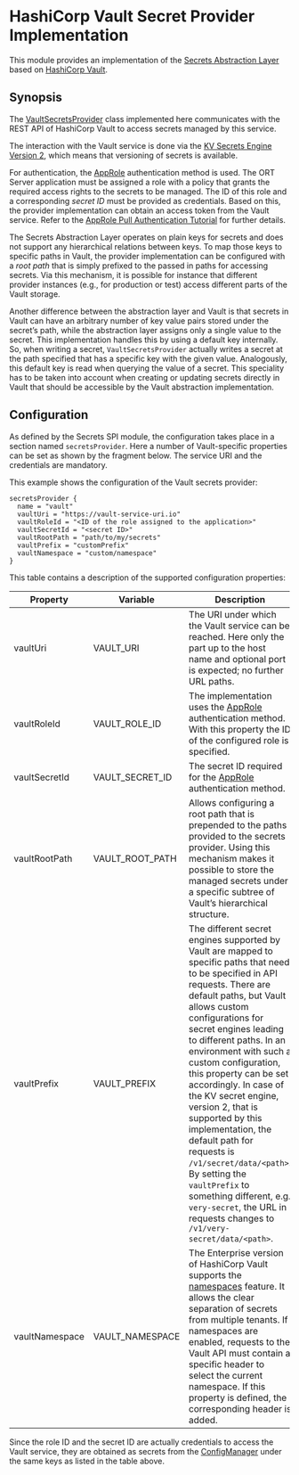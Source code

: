# HashiCorp Vault Secret Provider Implementation

This module provides an implementation of the [Secrets Abstraction Layer](../README.md) based on [HashiCorp Vault](https://www.vaultproject.io/).

## Synopsis

The [VaultSecretsProvider](src/main/kotlin/VaultSecretsProvider.kt) class implemented here communicates with the REST API of HashiCorp Vault to access secrets managed by this service.

The interaction with the Vault service is done via the [KV Secrets Engine Version 2](https://developer.hashicorp.com/vault/api-docs/secret/kv/kv-v2), which means that versioning of secrets is available.

For authentication, the [AppRole](https://developer.hashicorp.com/vault/api-docs/auth/approle) authentication method is used.
The ORT Server application must be assigned a role with a policy that grants the required access rights to the secrets to be managed.
The ID of this role and a corresponding *secret ID* must be provided as credentials.
Based on this, the provider implementation can obtain an access token from the Vault service.
Refer to the [AppRole Pull Authentication Tutorial](https://developer.hashicorp.com/vault/tutorials/auth-methods/approle) for further details.

The Secrets Abstraction Layer operates on plain keys for secrets and does not support any hierarchical relations between keys.
To map those keys to specific paths in Vault, the provider implementation can be configured with a *root path* that is simply prefixed to the passed in paths for accessing secrets.
Via this mechanism, it is possible for instance that different provider instances (e.g., for production or test) access different parts of the Vault storage.

Another difference between the abstraction layer and Vault is that secrets in Vault can have an arbitrary number of key value pairs stored under the secret’s path, while the abstraction layer assigns only a single value to the secret.
This implementation handles this by using a default key internally.
So, when writing a secret, `VaultSecretsProvider` actually writes a secret at the path specified that has a specific key with the given value.
Analogously, this default key is read when querying the value of a secret.
This speciality has to be taken into account when creating or updating secrets directly in Vault that should be accessible by the Vault abstraction implementation.

## Configuration

As defined by the Secrets SPI module, the configuration takes place in a section named `secretsProvider`.
Here a number of Vault-specific properties can be set as shown by the fragment below.
The service URI and the credentials are mandatory.

This example shows the configuration of the Vault secrets provider:

```
secretsProvider {
  name = "vault"
  vaultUri = "https://vault-service-uri.io"
  vaultRoleId = "<ID of the role assigned to the application>"
  vaultSecretId = "<secret ID>"
  vaultRootPath = "path/to/my/secrets"
  vaultPrefix = "customPrefix"
  vaultNamespace = "custom/namespace"
}
```

This table contains a description of the supported configuration properties:

| Property       | Variable          | Description                                                                                                                                                                                                                                                                                                                                                                                                                                                                                                                                                                                                              | Default      | Secret |
|----------------|-------------------|--------------------------------------------------------------------------------------------------------------------------------------------------------------------------------------------------------------------------------------------------------------------------------------------------------------------------------------------------------------------------------------------------------------------------------------------------------------------------------------------------------------------------------------------------------------------------------------------------------------------------|--------------|--------|
| vaultUri       | VAULT\_URI        | The URI under which the Vault service can be reached. Here only the part up to the host name and optional port is expected; no further URL paths.                                                                                                                                                                                                                                                                                                                                                                                                                                                                        | mandatory    | no     |
| vaultRoleId    | VAULT\_ROLE\_ID   | The implementation uses the [AppRole](https://developer.hashicorp.com/vault/docs/auth/approle) authentication method. With this property the ID of the configured role is specified.                                                                                                                                                                                                                                                                                                                                                                                                                                     | mandatory    | yes    |
| vaultSecretId  | VAULT\_SECRET\_ID | The secret ID required for the [AppRole](https://developer.hashicorp.com/vault/docs/auth/approle) authentication method.                                                                                                                                                                                                                                                                                                                                                                                                                                                                                                 | mandatory    | yes    |
| vaultRootPath  | VAULT\_ROOT\_PATH | Allows configuring a root path that is prepended to the paths provided to the secrets provider. Using this mechanism makes it possible to store the managed secrets under a specific subtree of Vault’s hierarchical structure.                                                                                                                                                                                                                                                                                                                                                                                          | empty string | no     |
| vaultPrefix    | VAULT\_PREFIX     | The different secret engines supported by Vault are mapped to specific paths that need to be specified in API requests. There are default paths, but Vault allows custom configurations for secret engines leading to different paths. In an environment with such a custom configuration, this property can be set accordingly. In case of the KV secret engine, version 2, that is supported by this implementation, the default path for requests is `/v1/secret/data/<path>`. By setting the `vaultPrefix` to something different, e.g. `very-secret`, the URL in requests changes to `/v1/very-secret/data/<path>`. | "secret"     | no     |
| vaultNamespace | VAULT\_NAMESPACE  | The Enterprise version of HashiCorp Vault supports the [namespaces](https://developer.hashicorp.com/vault/docs/enterprise/namespaces) feature. It allows the clear separation of secrets from multiple tenants. If namespaces are enabled, requests to the Vault API must contain a specific header to select the current namespace. If this property is defined, the corresponding header is added.                                                                                                                                                                                                                     | **null**     | no     |

Since the role ID and the secret ID are actually credentials to access the Vault service, they are obtained as secrets from the [ConfigManager](../../config/README.md) under the same keys as listed in the table above.
